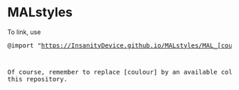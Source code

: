# MALstyles

To link, use <pre>@import "https://InsanityDevice.github.io/MALstyles/MAL_[coulour].css"</pre>

Of course, remember to replace [coulour] by an available colour from this repository.
